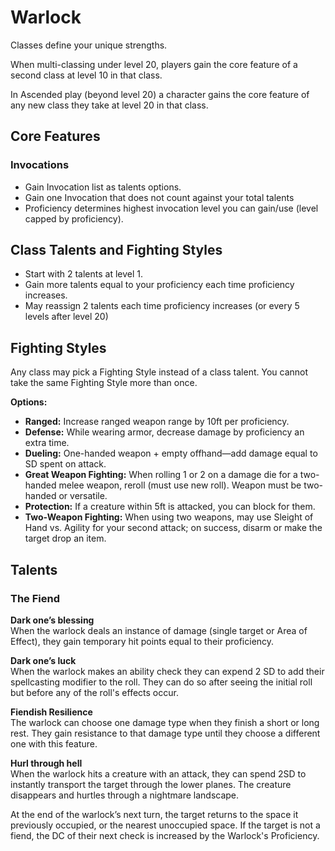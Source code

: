 # Warlock

Classes define your unique strengths.

When multi-classing under level 20, players gain the core feature of a second class at level 10 in that class.

In Ascended play (beyond level 20) a character gains the core feature of any new class they take at level 20 in that class.

## Core Features

### Invocations

- Gain Invocation list as talents options.
- Gain one Invocation that does not count against your total talents
- Proficiency determines highest invocation level you can gain/use (level capped by proficiency).


## Class Talents and Fighting Styles

- Start with 2 talents at level 1.
- Gain more talents equal to your proficiency each time proficiency increases.
- May reassign 2 talents each time proficiency increases (or every 5 levels after level 20)

## Fighting Styles

Any class may pick a Fighting Style instead of a class talent. You cannot take the same Fighting Style more than once.

**Options:**

- **Ranged:** Increase ranged weapon range by 10ft per proficiency.
- **Defense:** While wearing armor, decrease damage by proficiency an extra time.
- **Dueling:** One-handed weapon + empty offhand—add damage equal to SD spent on attack.
- **Great Weapon Fighting:** When rolling 1 or 2 on a damage die for a two-handed melee weapon, reroll (must use new roll). Weapon must be two-handed or versatile.
- **Protection:** If a creature within 5ft is attacked, you can block for them.
- **Two-Weapon Fighting:** When using two weapons, may use Sleight of Hand vs. Agility for your second attack; on success, disarm or make the target drop an item.

## Talents 

### The Fiend

**Dark one’s blessing**  
When the warlock deals an instance of damage (single target or Area of Effect), they gain temporary hit points equal to their proficiency.

**Dark one’s luck**  
When the warlock makes an ability check they can expend 2 SD to add their spellcasting modifier to the roll. They can do so after seeing the initial roll but before any of the roll's effects occur.

**Fiendish Resilience**  
The warlock can choose one damage type when they finish a short or long rest. They gain resistance to that damage type until they choose a different one with this feature.

**Hurl through hell**  
When the warlock hits a creature with an attack, they can spend 2SD to instantly transport the target through the lower planes. The creature disappears and hurtles through a nightmare landscape.

At the end of the warlock’s next turn, the target returns to the space it previously occupied, or the nearest unoccupied space. If the target is not a fiend, the DC of their next check is increased by the Warlock's Proficiency.
